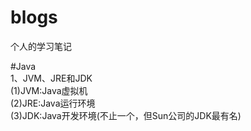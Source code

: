 # blogs  
个人的学习笔记  

#Java  
1、JVM、JRE和JDK  
(1)JVM:Java虚拟机  
(2)JRE:Java运行环境  
(3)JDK:Java开发环境(不止一个，但Sun公司的JDK最有名)  
